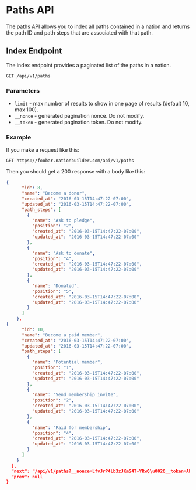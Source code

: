Paths API
============
The paths API allows you to index all paths contained in a nation and returns the path ID and path steps that are associated with that path.

Index Endpoint
--------------
The index endpoint provides a paginated list of the paths in a nation.
```
GET /api/v1/paths
```
### Parameters
* `limit` - max number of results to show in one page of results (default 10, max 100).
* `__nonce` - generated pagination nonce. Do not modify.
* `__token` - generated pagination token. Do not modify.

### Example
If you make a request like this:
```
GET https://foobar.nationbuilder.com/api/v1/paths
```

Then you should get a 200 response with a body like this:
```json
{
      "id": 8,
      "name": "Become a donor",
      "created_at": "2016-03-15T14:47:22-07:00",
      "updated_at": "2016-03-15T14:47:22-07:00",
      "path_steps": [     
        {
          "name": "Ask to pledge",
          "position": "2",
          "created_at": "2016-03-15T14:47:22-07:00",
          "updated_at": "2016-03-15T14:47:22-07:00"
        },
        {
          "name": "Ask to donate",
          "position": "4",
          "created_at": "2016-03-15T14:47:22-07:00",
          "updated_at": "2016-03-15T14:47:22-07:00"
        },
        {
          "name": "Donated",
          "position": "5",
          "created_at": "2016-03-15T14:47:22-07:00",
          "updated_at": "2016-03-15T14:47:22-07:00"
        }
      ]
    },
{
      "id": 10,
      "name": "Become a paid member",
      "created_at": "2016-03-15T14:47:22-07:00",
      "updated_at": "2016-03-15T14:47:22-07:00",
      "path_steps": [
        {
          "name": "Potential member",
          "position": "1",
          "created_at": "2016-03-15T14:47:22-07:00",
          "updated_at": "2016-03-15T14:47:22-07:00"
        },
        {
          "name": "Send membership invite",
          "position": "2",
          "created_at": "2016-03-15T14:47:22-07:00",
          "updated_at": "2016-03-15T14:47:22-07:00"
        },
        {
          "name": "Paid for membership",
          "position": "4",
          "created_at": "2016-03-15T14:47:22-07:00",
          "updated_at": "2016-03-15T14:47:22-07:00"
        }
      ]
    }
  ],
  "next": "/api/v1/paths?__nonce=LfvJrP4Lb3zJKmS4T-YRwQ\u0026__token=APFuGgDsV9ZuyIuycHOdr_gZxJX6_gBcGOS53AHVl0si",
  "prev": null
}
```
